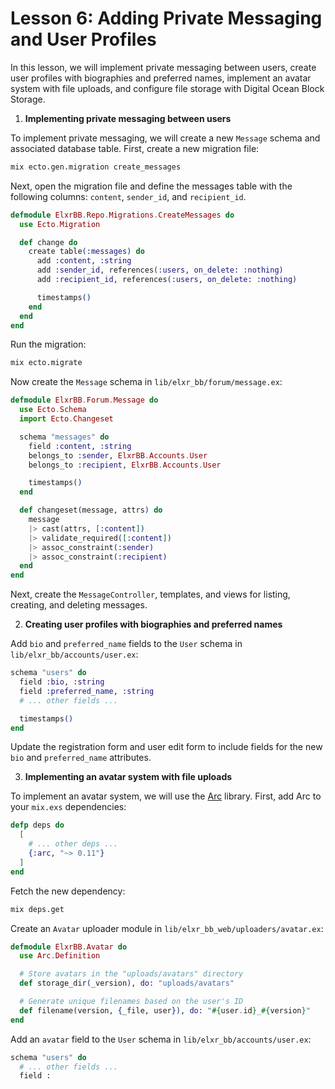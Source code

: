 # Lesson 6: Adding Private Messaging and User Profiles

In this lesson, we will implement private messaging between users, create user profiles with biographies and preferred names, implement an avatar system with file uploads, and configure file storage with Digital Ocean Block Storage.

1. **Implementing private messaging between users**

To implement private messaging, we will create a new `Message` schema and associated database table. First, create a new migration file:

```sh
mix ecto.gen.migration create_messages
```

Next, open the migration file and define the messages table with the following columns: `content`, `sender_id`, and `recipient_id`.

```elixir
defmodule ElxrBB.Repo.Migrations.CreateMessages do
  use Ecto.Migration

  def change do
    create table(:messages) do
      add :content, :string
      add :sender_id, references(:users, on_delete: :nothing)
      add :recipient_id, references(:users, on_delete: :nothing)

      timestamps()
    end
  end
end
```

Run the migration:

```sh
mix ecto.migrate
```

Now create the `Message` schema in `lib/elxr_bb/forum/message.ex`:

```elixir
defmodule ElxrBB.Forum.Message do
  use Ecto.Schema
  import Ecto.Changeset

  schema "messages" do
    field :content, :string
    belongs_to :sender, ElxrBB.Accounts.User
    belongs_to :recipient, ElxrBB.Accounts.User

    timestamps()
  end

  def changeset(message, attrs) do
    message
    |> cast(attrs, [:content])
    |> validate_required([:content])
    |> assoc_constraint(:sender)
    |> assoc_constraint(:recipient)
  end
end
```

Next, create the `MessageController`, templates, and views for listing, creating, and deleting messages.

2. **Creating user profiles with biographies and preferred names**

Add `bio` and `preferred_name` fields to the `User` schema in `lib/elxr_bb/accounts/user.ex`:

```elixir
schema "users" do
  field :bio, :string
  field :preferred_name, :string
  # ... other fields ...

  timestamps()
end
```

Update the registration form and user edit form to include fields for the new `bio` and `preferred_name` attributes.

3. **Implementing an avatar system with file uploads**

To implement an avatar system, we will use the [Arc](https://github.com/stavro/arc) library. First, add Arc to your `mix.exs` dependencies:

```elixir
defp deps do
  [
    # ... other deps ...
    {:arc, "~> 0.11"}
  ]
end
```

Fetch the new dependency:

```sh
mix deps.get
```

Create an `Avatar` uploader module in `lib/elxr_bb_web/uploaders/avatar.ex`:

```elixir
defmodule ElxrBB.Avatar do
  use Arc.Definition

  # Store avatars in the "uploads/avatars" directory
  def storage_dir(_version), do: "uploads/avatars"

  # Generate unique filenames based on the user's ID
  def filename(version, {_file, user}), do: "#{user.id}_#{version}"
end
```

Add an `avatar` field to the `User` schema in `lib/elxr_bb/accounts/user.ex`:

```elixir
schema "users" do
  # ... other fields ...
  field :
